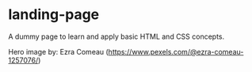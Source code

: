 # landing-page
A dummy page to learn and apply basic HTML and CSS concepts.

Hero image by: Ezra Comeau (https://www.pexels.com/@ezra-comeau-1257076/)